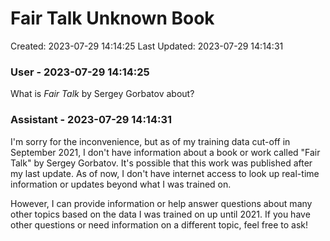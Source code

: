 # Fair Talk Unknown Book

Created: 2023-07-29 14:14:25
Last Updated: 2023-07-29 14:14:31

### User - 2023-07-29 14:14:25

What is _Fair Talk_ by Sergey Gorbatov about?

### Assistant - 2023-07-29 14:14:31

I'm sorry for the inconvenience, but as of my training data cut-off in September 2021, I don't have information about a book or work called "Fair Talk" by Sergey Gorbatov. It's possible that this work was published after my last update. As of now, I don't have internet access to look up real-time information or updates beyond what I was trained on.

However, I can provide information or help answer questions about many other topics based on the data I was trained on up until 2021. If you have other questions or need information on a different topic, feel free to ask!

